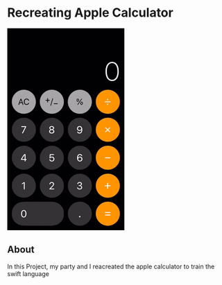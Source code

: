 # Recreating Apple Calculator
![gif](https://github.com/PaoloProdossimoLopes/digitalHouseProjects/blob/master/challenges/recreatingAppleCalculator/images/IOS-Calculator-GIF.gif) 
## About
In this Project, my party and I reacreated the apple calculator to train the swift language
